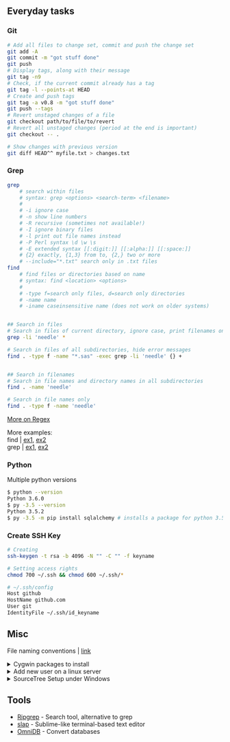 
## Everyday tasks

### Git
```bash
# Add all files to change set, commit and push the change set
git add -A
git commit -m "got stuff done"
git push
# Display tags, along with their message
git tag -n9
# Check, if the current commit already has a tag
git tag -l --points-at HEAD
# Create and push tags
git tag -a v0.8 -m "got stuff done"
git push --tags
# Revert unstaged changes of a file
git checkout path/to/file/to/revert
# Revert all unstaged changes (period at the end is important)
git checkout -- .

# Show changes with previous version
git diff HEAD^^ myfile.txt > changes.txt
```


### Grep
```bash
grep
    # search within files
    # syntax: grep <options> <search-term> <filename>
    #
    # -i ignore case
    # -n show line numbers
    # -R recursive (sometimes not available!)
    # -I ignore binary files
    # -l print out file names instead
    # -P Perl syntax \d \w \s
    # -E extended syntax [[:digit:]] [[:alpha:]] [[:space:]]
    # {2} exactly, {1,3} from to, {2,} two or more
    # --include="*.txt" search only in .txt files
find
    # find files or directories based on name 
    # syntax: find <location> <options>
    #
    # -type f=search only files, d=search only directories
    # -name name
    # -iname caseinsensitive name (does not work on older systems)


## Search in files
# Search in files of current directory, ignore case, print filenames only
grep -li 'needle' *

# Search in files of all subdirectories, hide error messages
find . -type f -name "*.sas" -exec grep -li 'needle' {} +


## Search in filenames
# Search in file names and directory names in all subdirectories
find . -name 'needle'

# Search in file names only
find . -type f -name 'needle'
```

[More on Regex](https://github.com/zeeshanu/learn-regex)

More examples:  
find | [ex1](http://www.binarytides.com/linux-find-command-examples/), [ex2](https://en.wikibooks.org/wiki/Guide_to_Unix/Commands/Finding_Files)  
grep | [ex1](http://www.robelle.com/smugbook/regexpr.html), [ex2](http://marvin.cs.uidaho.edu/Teaching/CS445/regex.html)

### Python

Multiple python versions
```bash
$ python --version
Python 3.6.0
$ py -3.5 --version
Python 3.5.2
$ py -3.5 -m pip install sqlalchemy # installs a package for python 3.5
```

### Create SSH Key
```bash
# Creating
ssh-keygen -t rsa -b 4096 -N "" -C "" -f keyname

# Setting access rights
chmod 700 ~/.ssh && chmod 600 ~/.ssh/*

# ~/.ssh/config
Host github
HostName github.com
User git
IdentityFile ~/.ssh/id_keyname
```

## Misc

File naming conventions | [link](http://www2.stat.duke.edu/~rcs46/lectures_2015/01-markdown-git/slides/naming-slides/naming-slides.pdf)  

<details>
<summary>Cygwin packages to install</summary>

Packages to install:

+ nano
+ wget
+ make
+ openssh
+ git
+ curl
+ chere ("console here" = context menu integration. after installation, run cygwin as admin and type 'chere -i -t mintty')
+ bash-completion (adds autocompletion for makefiles)

</details>

<details>
<summary>Add new user on a linux server</summary>

### Add new user on server

*Create user*  

    useradd username
    passwd username

*Add this line to .bashrc*  

    export LANG=en_US.utf8

*Create directory in /share*  

    mkdir /share/username
    chmod 755 /share/username
    chmod +t /share/username
    chown username:username /share/username

</details>

<details>
<summary>SourceTree Setup under Windows</summary>

### Add SSH key in SourceTree

1.  Add/modify key in SourceTree

    Save in folder on hard drive
    Rename it to .ppk
    Import it via Tools -> Import...
    Save it again, overwriting the old key

1. Import it again in the SSH Agent
    
    Right click in the taskbar, Add key

1. Open a regular console (cmd.exe)

    "C:\Program Files (x86)\Atlassian\SourceTree\tools\putty\plink.exe" example.com
    Then press 'y'
    Then enter git (if asked for Login as:)

1. In SourceTree add repo:
    
    git@example.com:my_repo.git

1. Add user name and email
    Go to "Terminal" in SourceTree and enter
        git config --global user.email "you@example.com"
        git config --global user.name "Your Name"

</details>

## Tools

+ [Ripgrep](https://github.com/BurntSushi/ripgrep) - Search tool, alternative to grep
+ [slap](https://github.com/slap-editor/slap) - Sublime-like terminal-based text editor
+ [OmniDB](https://github.com/OmniDB/OmniDB) - Convert databases
